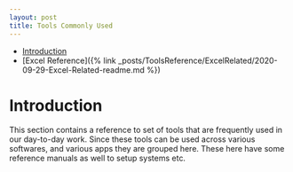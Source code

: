 ```yaml
---
layout: post
title: Tools Commonly Used
---
```


- [Introduction](#introduction)
- [Excel Reference]({% link _posts/ToolsReference/ExcelRelated/2020-09-29-Excel-Related-readme.md %})

# Introduction
This section contains a reference to set of tools that are frequently used in our day-to-day work. Since these tools can be used across various softwares, and various apps they are grouped here. These here have some reference manuals as well to setup systems etc.